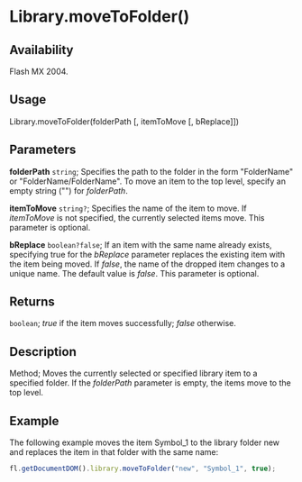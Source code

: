 # Library.moveToFolder()

## Availability

Flash MX 2004.

## Usage

Library.moveToFolder(folderPath [, itemToMove [, bReplace]])

## Parameters

**folderPath** `string`; Specifies the path to the folder in the form "FolderName" or "FolderName/FolderName". To move an item to the top level, specify an empty string ("") for *folderPath*.

**itemToMove** `string?`; Specifies the name of the item to move. If *itemToMove* is not specified, the currently selected items move. This parameter is optional.

**bReplace** `boolean?false`; If an item with the same name already exists, specifying true for the *bReplace* parameter replaces the existing item with the item being moved. If *false*, the name of the dropped item changes to a unique name. The default value is *false*. This parameter is optional.

## Returns

`boolean`; *true* if the item moves successfully; *false* otherwise.

## Description

Method; Moves the currently selected or specified library item to a specified folder. If the *folderPath* parameter is empty, the items move to the top level.

## Example

The following example moves the item Symbol_1 to the library folder new and replaces the item in that folder with the same name:

```javascript
fl.getDocumentDOM().library.moveToFolder("new", "Symbol_1", true);
```
